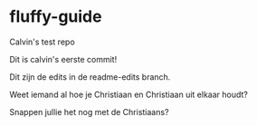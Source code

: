 # fluffy-guide
Calvin's test repo

Dit is calvin's eerste commit!

Dit zijn de edits in de readme-edits branch.

Weet iemand al hoe je Christiaan en Christiaan uit elkaar houdt?

Snappen jullie het nog met de Christiaans?